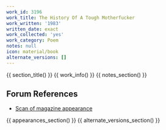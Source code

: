 ```yaml
---
work_id: 3196
work_title: The History Of A Tough Motherfucker
work_written: '1983'
written_date: exact
work_collected: 'yes'
work_category: Poem
notes: null
icon: material/book
alternate_versions: []
---
```


{{ section_title() }}
{{ work_info() }}
{{ notes_section() }}
## Forum References
- [Scan of magazine appearance](https://bukowskiforum.com/threads/practice-the-history-of-a-tough-motherfucker-poetry-now-autumn-1984.11556/)

{{ appearances_section() }}
{{ alternate_versions_section() }}